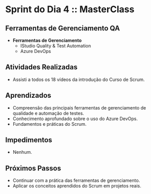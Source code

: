 # Sprint do Dia 4 :: MasterClass

## Ferramentas de Gerenciamento QA
- **Ferramentas de Gerenciamento**
  - IStudio Quality & Test Automation
  - Azure DevOps

## Atividades Realizadas
- Assisti a todos os 18 vídeos da introdução do Curso de Scrum.

## Aprendizados
- Compreensão das principais ferramentas de gerenciamento de qualidade e automação de testes.
- Conhecimento aprofundado sobre o uso do Azure DevOps.
- Fundamentos e práticas do Scrum.

## Impedimentos
- Nenhum.

## Próximos Passos
- Continuar com a prática das ferramentas de gerenciamento.
- Aplicar os conceitos aprendidos do Scrum em projetos reais.
